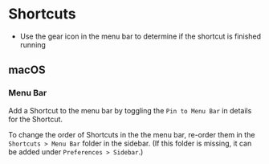 # Shortcuts

- Use the gear icon in the menu bar to determine if the shortcut is finished running

## macOS

### Menu Bar

Add a Shortcut to the menu bar by toggling the `Pin to Menu Bar` in details for the Shortcut.

To change the order of Shortcuts in the the menu bar, re-order them in the `Shortcuts > Menu Bar`  folder in the sidebar. (If this folder is missing, it can be added under `Preferences > Sidebar`.)